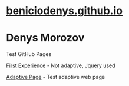 # [beniciodenys.github.io](https://github.com/beniciodenys "My github")
# Denys Morozov
Test GitHub Pages

[First Experience](https://beniciodenys.github.io/coolinar-jquery/ "not adaptive, Jquery used") - Not adaptive, Jquery used

[Adaptive Page](https://beniciodenys.github.io/first-adaptive/ "test adaptive web page") - Test adaptive web page
